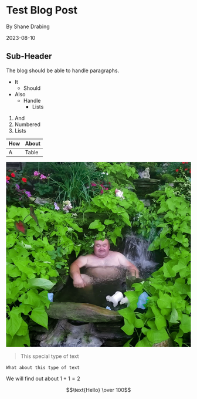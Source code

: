 # Test Blog Post

By Shane Drabing

2023-08-10

## Sub-Header

The blog should be able to handle paragraphs.

- It
  - Should
- Also
  - Handle
    - Lists

1. And
1. Numbered
1. Lists

| How | About |
| --- | ----- |
| A   | Table |

![An image](../data/image/pond_guy.jpg)

> This special type of text

    What about this type of text

We will find out about $1 + 1 = 2$

$$\text{Hello} \over 100$$
